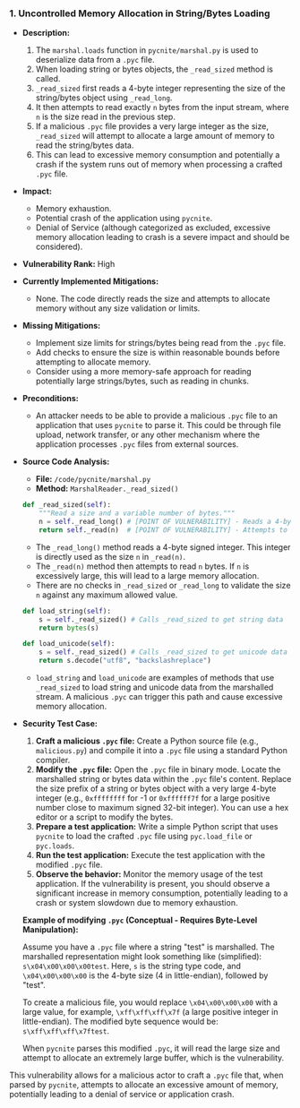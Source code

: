### 1. Uncontrolled Memory Allocation in String/Bytes Loading

*   **Description:**
    1.  The `marshal.loads` function in `pycnite/marshal.py` is used to deserialize data from a `.pyc` file.
    2.  When loading string or bytes objects, the `_read_sized` method is called.
    3.  `_read_sized` first reads a 4-byte integer representing the size of the string/bytes object using `_read_long`.
    4.  It then attempts to read exactly `n` bytes from the input stream, where `n` is the size read in the previous step.
    5.  If a malicious `.pyc` file provides a very large integer as the size, `_read_sized` will attempt to allocate a large amount of memory to read the string/bytes data.
    6.  This can lead to excessive memory consumption and potentially a crash if the system runs out of memory when processing a crafted `.pyc` file.

*   **Impact:**
    *   Memory exhaustion.
    *   Potential crash of the application using `pycnite`.
    *   Denial of Service (although categorized as excluded, excessive memory allocation leading to crash is a severe impact and should be considered).

*   **Vulnerability Rank:** High

*   **Currently Implemented Mitigations:**
    *   None. The code directly reads the size and attempts to allocate memory without any size validation or limits.

*   **Missing Mitigations:**
    *   Implement size limits for strings/bytes being read from the `.pyc` file.
    *   Add checks to ensure the size is within reasonable bounds before attempting to allocate memory.
    *   Consider using a more memory-safe approach for reading potentially large strings/bytes, such as reading in chunks.

*   **Preconditions:**
    *   An attacker needs to be able to provide a malicious `.pyc` file to an application that uses `pycnite` to parse it. This could be through file upload, network transfer, or any other mechanism where the application processes `.pyc` files from external sources.

*   **Source Code Analysis:**
    *   **File:** `/code/pycnite/marshal.py`
    *   **Method:** `MarshalReader._read_sized()`

    ```python
    def _read_sized(self):
        """Read a size and a variable number of bytes."""
        n = self._read_long() # [POINT OF VULNERABILITY] - Reads a 4-byte size
        return self._read(n)  # [POINT OF VULNERABILITY] - Attempts to read 'n' bytes
    ```

    *   The `_read_long()` method reads a 4-byte signed integer. This integer is directly used as the size `n` in `_read(n)`.
    *   The `_read(n)` method then attempts to read `n` bytes. If `n` is excessively large, this will lead to a large memory allocation.
    *   There are no checks in `_read_sized` or `_read_long` to validate the size `n` against any maximum allowed value.

    ```python
    def load_string(self):
        s = self._read_sized() # Calls _read_sized to get string data
        return bytes(s)
    ```
    ```python
    def load_unicode(self):
        s = self._read_sized() # Calls _read_sized to get unicode data
        return s.decode("utf8", "backslashreplace")
    ```
    *   `load_string` and `load_unicode` are examples of methods that use `_read_sized` to load string and unicode data from the marshalled stream. A malicious `.pyc` can trigger this path and cause excessive memory allocation.

*   **Security Test Case:**
    1.  **Craft a malicious `.pyc` file:** Create a Python source file (e.g., `malicious.py`) and compile it into a `.pyc` file using a standard Python compiler.
    2.  **Modify the `.pyc` file:** Open the `.pyc` file in binary mode. Locate the marshalled string or bytes data within the `.pyc` file's content. Replace the size prefix of a string or bytes object with a very large 4-byte integer (e.g., `0xffffffff` for -1 or `0xffffff7f` for a large positive number close to maximum signed 32-bit integer).  You can use a hex editor or a script to modify the bytes.
    3.  **Prepare a test application:** Write a simple Python script that uses `pycnite` to load the crafted `.pyc` file using `pyc.load_file` or `pyc.loads`.
    4.  **Run the test application:** Execute the test application with the modified `.pyc` file.
    5.  **Observe the behavior:** Monitor the memory usage of the test application. If the vulnerability is present, you should observe a significant increase in memory consumption, potentially leading to a crash or system slowdown due to memory exhaustion.

    **Example of modifying `.pyc` (Conceptual - Requires Byte-Level Manipulation):**

    Assume you have a `.pyc` file where a string "test" is marshalled. The marshalled representation might look something like (simplified): `s\x04\x00\x00\x00test`. Here, `s` is the string type code, and `\x04\x00\x00\x00` is the 4-byte size (4 in little-endian), followed by "test".

    To create a malicious file, you would replace `\x04\x00\x00\x00` with a large value, for example, `\xff\xff\xff\x7f` (a large positive integer in little-endian). The modified byte sequence would be: `s\xff\xff\xff\x7ftest`.

    When `pycnite` parses this modified `.pyc`, it will read the large size and attempt to allocate an extremely large buffer, which is the vulnerability.

This vulnerability allows for a malicious actor to craft a `.pyc` file that, when parsed by `pycnite`, attempts to allocate an excessive amount of memory, potentially leading to a denial of service or application crash.